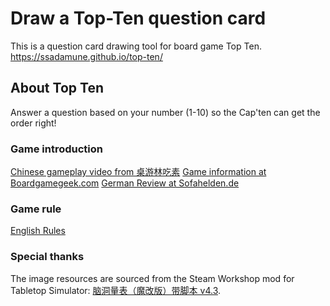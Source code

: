 # Draw a Top-Ten question card

This is a question card drawing tool for board game Top Ten.
https://ssadamune.github.io/top-ten/

## About Top Ten

Answer a question based on your number (1-10) so the Cap'ten can get the order right!

### Game introduction

[Chinese gameplay video from 桌游林吃素](https://www.bilibili.com/video/BV1Qb4y1r7N2)
[Game information at Boardgamegeek.com](https://boardgamegeek.com/boardgame/300905/top-ten)
[German Review at Sofahelden.de](https://sofahelden.de/index/artikel/Top-Ten/16919)

### Game rule

[English Rules](https://boardgamegeek.com/file/download_redirect/233e81fb17c0ce4fd64a73bd7cc265cfa5075fb27370d73c/Top_ten_rules_EN.pdf)

### Special thanks

The image resources are sourced from the Steam Workshop mod for Tabletop Simulator: [脑洞量表（魔改版）带脚本 v4.3](https://steamcommunity.com/sharedfiles/filedetails/?id=2773378236).

